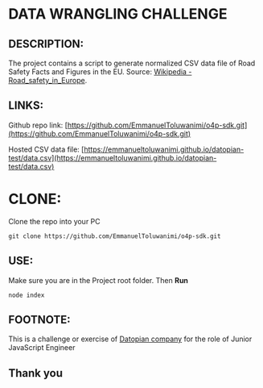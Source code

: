 # DATA WRANGLING CHALLENGE

## DESCRIPTION:
The project contains a script to generate normalized CSV data file of Road Safety Facts and Figures in the EU. Source: [Wikipedia - Road_safety_in_Europe](https://en.wikipedia.org/wiki/Road_safety_in_Europe).

## LINKS:
Github repo link: [https://github.com/EmmanuelToluwanimi/o4p-sdk.git](https://github.com/EmmanuelToluwanimi/o4p-sdk.git)

Hosted CSV data file: [https://emmanueltoluwanimi.github.io/datopian-test/data.csv](https://emmanueltoluwanimi.github.io/datopian-test/data.csv)

# CLONE:
Clone the repo into your PC
```
git clone https://github.com/EmmanuelToluwanimi/o4p-sdk.git
```

## USE:
Make sure you are in the Project root folder. Then **Run**
```
node index
```
## FOOTNOTE:
This is a challenge or exercise of [Datopian company](https://www.datopian.com/) for the role of Junior JavaScript Engineer

## Thank you